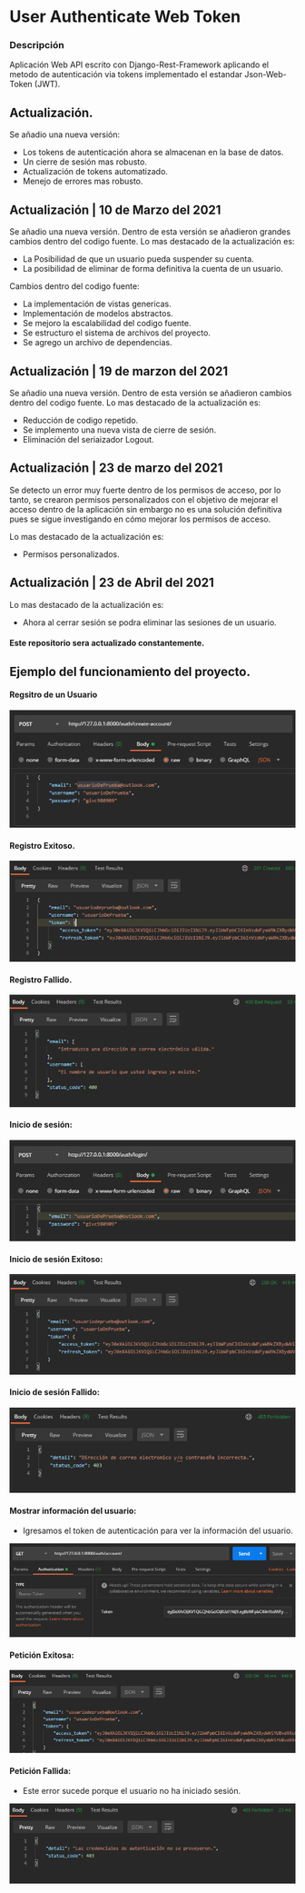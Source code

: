 # User Authenticate Web Token

### Descripción

Aplicación Web API escrito con Django-Rest-Framework aplicando el metodo de autenticación via tokens implementado el estandar Json-Web-Token (JWT). 

## Actualización.

Se añadio una nueva versión:

- Los tokens de autenticación ahora se almacenan en la base de datos.
- Un cierre de sesión mas robusto.
- Actualización de tokens automatizado.
- Menejo de errores mas robusto.

## Actualización | 10 de Marzo del 2021

Se añadio una nueva versión. Dentro de esta versión se añadieron grandes cambios dentro del codigo fuente.
Lo mas destacado de la actualización es:

- La Posibilidad de que un usuario pueda suspender su cuenta.
- La posibilidad de eliminar de forma definitiva la cuenta de un usuario.

Cambios dentro del codigo fuente:

- La implementación de vistas genericas.
- Implementación de modelos abstractos.
- Se mejoro la escalabilidad del codigo fuente.
- Se estructuro el sistema de archivos del proyecto.
- Se agrego un archivo de dependencias. 

## Actualización | 19 de marzon del 2021

Se añadio una nueva versión. Dentro de esta versión se añadieron cambios dentro del codigo fuente.
Lo mas destacado de la actualización es:

- Reducción de codigo repetido.
- Se implemento una nueva vista de cierre de sesión.
- Eliminación del seriaizador Logout.

## Actualización | 23 de marzo del 2021

Se detecto un error muy fuerte dentro de los permisos de acceso, por lo tanto, se crearon permisos personalizados con el 
objetivo de mejorar el acceso dentro de la aplicación sin embargo no es una solución definitiva pues se sigue investigando 
en cómo mejorar los permisos de acceso.

Lo mas destacado de la actualización es:

- Permisos personalizados.
  
## Actualización | 23 de Abril del 2021

Lo mas destacado de la actualización es:

- Ahora al cerrar sesión se podra eliminar las sesiones de un usuario.




#### Este repositorio sera actualizado constantemente.

## Ejemplo del funcionamiento del proyecto.

#### Regsitro de un Usuario

![This is a alt text.](/screenshots/user_register.png "This is a sample image.")

#### Registro Exitoso. 

![This is a alt text.](/screenshots/user_register_success.png "This is a sample image.")

#### Registro Fallido. 

![This is a alt text.](/screenshots/user_register_failure.png "This is a sample image.")

#### Inicio de sesión:

![This is a alt text.](/screenshots/user_login.png "This is a sample image.")

#### Inicio de sesión Exitoso: 

![This is a alt text.](/screenshots/user_login_success.png "This is a sample image.")

#### Inicio de sesión Fallido: 

![This is a alt text.](/screenshots/user_login_failure.png "This is a sample image.")

#### Mostrar información del usuario:

- Igresamos el token de autenticación para ver la información del usuario.

![This is a alt text.](/screenshots/see_account.png "This is a sample image.")

#### Petición Exitosa: 

![This is a alt text.](/screenshots/see_account_success.png "This is a sample image.")

#### Petición Fallida: 

- Este error sucede porque el usuario no ha iniciado sesión.

![This is a alt text.](/screenshots/see_account_failure.png "This is a sample image.")


